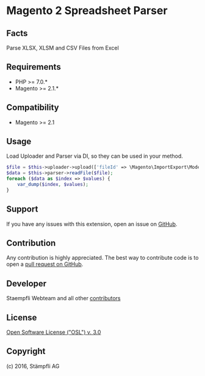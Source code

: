 Magento 2 Spreadsheet Parser
=============

Facts
-----
Parse XLSX, XLSM and CSV Files from Excel

Requirements
------------
- PHP >= 7.0.*
- Magento >= 2.1.*

Compatibility
-------------
- Magento >= 2.1

Usage
-----
Load Uploader and Parser via DI, so they can be used in your method.

```php
$file = $this->uploader->upload(['fileId' => \Magento\ImportExport\Model\Import::FIELD_NAME_SOURCE_FILE]);
$data = $this->parser->readFile($file);
foreach ($data as $index => $values) {
    var_dump($index, $values);
}
```

Support
-------
If you have any issues with this extension, open an issue on [GitHub](https://github.com/staempfli/magento2-module-spreadsheet/issues).

Contribution
------------
Any contribution is highly appreciated. The best way to contribute code is to open a [pull request on GitHub](https://help.github.com/articles/using-pull-requests).

Developer
---------
Staempfli Webteam and all other [contributors](https://github.com/staempfli/magento2-module-spreadsheet/contributors)

License
-------
[Open Software License ("OSL") v. 3.0](https://opensource.org/licenses/OSL-3.0)

Copyright
---------
(c) 2016, Stämpfli AG